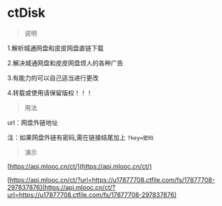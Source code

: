 # ctDisk

> 说明

1.解析城通网盘和皮皮网盘直链下载

2.解决城通网盘和皮皮网盘烦人的各种广告

3.有能力的可以自己适当进行更改

4.转载或使用请保留版权！！！

> 用法

url：网盘外链地址

注：如果网盘外链有密码,需在链接结尾加上 ```?key=密码``` 


> 演示

[https://api.mlooc.cn/ct/](https://api.mlooc.cn/ct/)

[https://api.mlooc.cn/ct/?url=https://u17877708.ctfile.com/fs/17877708-297837876](https://api.mlooc.cn/ct/?url=https://u17877708.ctfile.com/fs/17877708-297837876)